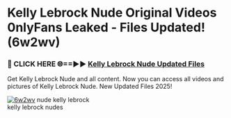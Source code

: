 # Kelly Lebrock Nude Original Videos 0nlyFans Leaked - Files Updated! (6w2wv)

<h3>🔴 CLICK HERE 🌐==►► <a href="https://tinyurl.com/yrmya6cz" rel="nofollow">Kelly Lebrock Nude Updated Files</a></h3>

Get Kelly Lebrock Nude and all content. Now you can access all videos and pictures of Kelly Lebrock Nude. New Updated Files 2025!

[![6w2wv](https://i.imgur.com/FMdXYCs.gif)](https://tinyurl.com/yrmya6cz)
nude kelly lebrock<br>
kelly lebrock nudes